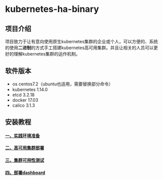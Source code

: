 # kubernetes-ha-binary

## 项目介绍
项目致力于让有意向使用原生kubernetes集群的企业或个人，可以方便的、系统的使用**二进制**的方式手工搭建kubernetes高可用集群。并且让相关的人员可以更好的理解kubernetes集群的运作机制。

## 软件版本
- os centos7.2（ubuntu也适用，需要替换部分命令）
- kubernetes 1.14.0
- etcd 3.2.18
- docker 17.03
- calico 3.1.3

## 安装教程
#### [一、实践环境准备][1]
#### [二、高可用集群部署][2]
#### [三、集群可用性测试][3]
#### [四、部署dashboard][4]

[1]:https://gitee.com/admxj/kubernetes-ha-binary/blob/master/docs/1-prepare.md
[2]:https://gitee.com/admxj/kubernetes-ha-binary/blob/master/docs/2-ha-deploy.md
[3]:https://gitee.com/admxj/kubernetes-ha-binary/blob/master/docs/3-test.md
[4]:https://gitee.com/admxj/kubernetes-ha-binary/blob/master/docs/4-dashboard.md
